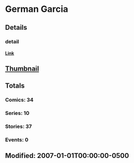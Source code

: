 # German  Garcia 
## Details
### detail
#### [Link](http://marvel.com/comics/creators/4052/german_garcia?utm_campaign=apiRef&utm_source=225578a89fc76f3d20fbffda5d17a88d)
## [Thumbnail](http://i.annihil.us/u/prod/marvel/i/mg/b/40/image_not_available.jpg)
## Totals
### Comics: 34
### Series: 10
### Stories: 37
### Events: 0
## Modified: 2007-01-01T00:00:00-0500